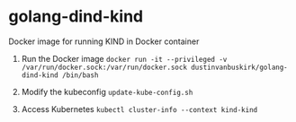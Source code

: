 # golang-dind-kind

Docker image for running KIND in Docker container

1. Run the Docker image `docker run -it --privileged -v /var/run/docker.sock:/var/run/docker.sock dustinvanbuskirk/golang-dind-kind /bin/bash`

1. Modify the kubeconfig `update-kube-config.sh`

1. Access Kubernetes `kubectl cluster-info --context kind-kind`